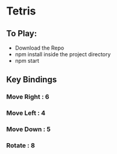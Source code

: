 # Tetris 

## To Play: 
- Download the Repo 
- npm install inside the project directory
- npm start 

## Key Bindings 

### Move Right : 6
### Move Left : 4
### Move Down : 5
### Rotate : 8  


   

